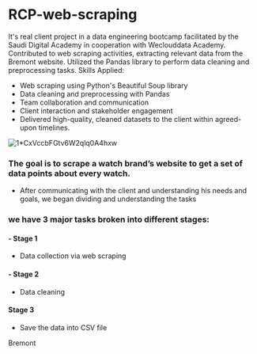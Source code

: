 # RCP-web-scraping

It's real client project in a data engineering bootcamp facilitated by the Saudi Digital Academy in
cooperation with Weclouddata Academy. Contributed to web scraping activities, extracting relevant data from
the Bremont website. Utilized the Pandas library to perform data cleaning and preprocessing tasks.
Skills Applied:
- Web scraping using Python's Beautiful Soup library
- Data cleaning and preprocessing with Pandas
- Team collaboration and communication
- Client interaction and stakeholder engagement
- Delivered high-quality, cleaned datasets to the client within agreed-upon timelines.



![1*CxVccbFGtv6W2qlq0A4hxw](https://github.com/shaden-2000/RCP-web-scraping/assets/100734021/777c4d24-9f15-4ce9-b5b6-4b3ef73e6de9)







### The goal is to scrape a watch brand’s website to get a set of data points about every watch. 
- After communicating with the client and understanding his needs and goals, we began dividing and understanding the tasks

### we have 3 major tasks broken into different stages:

#### - Stage 1
- Data collection via web scraping





#### - Stage 2 
- Data cleaning
  
#### Stage 3 

- Save the data into CSV file 

Bremont

